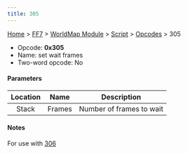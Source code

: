 ```yaml
---
title: 305
---
```


[Home](/Main%20Page.md) > [FF7](/FF7.md) > [WorldMap Module](/FF7/WorldMap%20Module.md) > [Script](/FF7/WorldMap%20Module/Script.md) > [Opcodes](/FF7/WorldMap%20Module/Script/Opcodes.md) > 305

-   Opcode: **0x305**
-   Name: set wait frames
-   Two-word opcode: No

#### Parameters

| Location |  Name  |       Description        |
|:--------:|:------:|:------------------------:|
|  Stack   | Frames | Number of frames to wait |

#### Notes

For use with [306][]

  [306]: /FF7/WorldMap%20Module/Script/Opcodes/306.md "wikilink"

